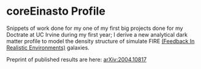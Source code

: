 # coreEinasto Profile

Snippets of work done for my one of my first big projects done for my Doctrate at UC Irvine during my first year; I derive a new analytical dark matter profile to model the density structure of simulate FIRE [(Feedback In Realistic Environments)](https://fire.northwestern.edu/) galaxies. 

Preprint of published results are here: [arXiv:2004.10817](https://arxiv.org/abs/2004.10817)
